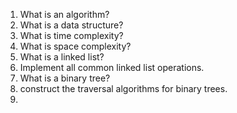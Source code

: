 1. What is an algorithm?
2. What is a data structure?
3. What is time complexity?
4. What is space complexity?
5. What is a linked list?
6. Implement all common linked list operations.
7. What is a binary tree?
8. construct the traversal algorithms for binary trees.
9. 

